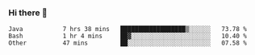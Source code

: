 ### Hi there 👋

<!--
**urzz/urzz** is a ✨ _special_ ✨ repository because its `README.md` (this file) appears on your GitHub profile.

Here are some ideas to get you started:

- 🔭 I’m currently working on ...
- 🌱 I’m currently learning ...
- 👯 I’m looking to collaborate on ...
- 🤔 I’m looking for help with ...
- 💬 Ask me about ...
- 📫 How to reach me: ...
- 😄 Pronouns: ...
- ⚡ Fun fact: ...
-->

<!--START_SECTION:waka-->

```text
Java           7 hrs 38 mins   ██████████████████▒░░░░░░   73.78 %
Bash           1 hr 4 mins     ██▓░░░░░░░░░░░░░░░░░░░░░░   10.40 %
Other          47 mins         ██░░░░░░░░░░░░░░░░░░░░░░░   07.58 %
```

<!--END_SECTION:waka-->
